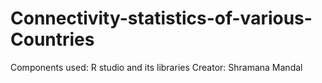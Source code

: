 # Connectivity-statistics-of-various-Countries
Components used: R studio and its libraries
Creator: Shramana Mandal
